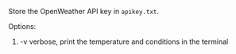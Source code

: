 Store the OpenWeather API key in `apikey.txt`.

Options:

   1. -v      verbose, print the temperature and conditions in the terminal